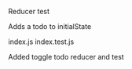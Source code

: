 Reducer test

Adds a todo to initialState

index.js
index.test.js

Added toggle todo reducer and test